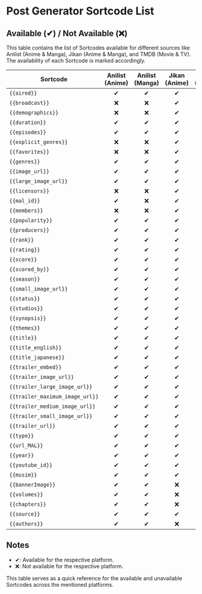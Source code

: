 # Post Generator Sortcode List

## Available (✔) / Not Available (❌)

This table contains the list of Sortcodes available for different sources like Anilist (Anime & Manga), Jikan (Anime & Manga), and TMDB (Movie & TV). The availability of each Sortcode is marked accordingly.

| Sortcode | Anilist (Anime) | Anilist (Manga) | Jikan (Anime) | Jikan (Manga) | TMDB (Movie) | TMDB (TV) |
| ------ | :------: | :------: | :------: | :------: | :------: | :------: |
| `{{aired}}` | ✔ | ✔ | ✔ | ✔ | ❌ | ❌ |
| `{{broadcast}}` | ❌ | ❌ | ✔ | ❌ | ❌ | ❌ |
| `{{demographics}}` | ❌ | ❌ | ✔ | ✔ | ❌ | ❌ |
| `{{duration}}` | ✔ | ✔ | ✔ | ❌ | ❌ | ❌ |
| `{{episodes}}` | ✔ | ✔ | ✔ | ❌ | ❌ | ❌ |
| `{{explicit_genres}}` | ❌ | ❌ | ✔ | ❌ | ❌ | ❌ |
| `{{favorites}}` | ❌ | ❌ | ✔ | ✔ | ❌ | ❌ |
| `{{genres}}` | ✔ | ✔ | ✔ | ✔ | ❌ | ❌ |
| `{{image_url}}` | ✔ | ✔ | ✔ | ✔ | ❌ | ❌ |
| `{{large_image_url}}` | ✔ | ✔ | ✔ | ✔ | ❌ | ❌ |
| `{{licensors}}` | ❌ | ❌ | ✔ | ❌ | ❌ | ❌ |
| `{{mal_id}}` | ✔ | ❌ | ✔ | ✔ | ❌ | ❌ |
| `{{members}}` | ❌ | ❌ | ✔ | ✔ | ❌ | ❌ |
| `{{popularity}}` | ✔ | ✔ | ✔ | ❌ | ❌ | ❌ |
| `{{producers}}` | ✔ | ✔ | ✔ | ❌ | ❌ | ❌ |
| `{{rank}}` | ✔ | ✔ | ✔ | ✔ | ❌ | ❌ |
| `{{rating}}` | ✔ | ✔ | ✔ | ❌ | ❌ | ❌ |
| `{{score}}` | ✔ | ✔ | ✔ | ✔ | ❌ | ❌ |
| `{{scored_by}}` | ✔ | ✔ | ✔ | ✔ | ❌ | ❌ |
| `{{season}}` | ✔ | ✔ | ✔ | ❌ | ❌ | ❌ |
| `{{small_image_url}}` | ✔ | ✔ | ✔ | ✔ | ❌ | ❌ |
| `{{status}}` | ✔ | ✔ | ✔ | ✔ | ❌ | ❌ |
| `{{studios}}` | ✔ | ✔ | ✔ | ❌ | ❌ | ❌ |
| `{{synopsis}}` | ✔ | ✔ | ✔ | ✔ | ❌ | ❌ |
| `{{themes}}` | ✔ | ✔ | ✔ | ✔ | ❌ | ❌ |
| `{{title}}` | ✔ | ✔ | ✔ | ✔ | ❌ | ❌ |
| `{{title_english}}` | ✔ | ✔ | ✔ | ✔ | ❌ | ❌ |
| `{{title_japanese}}` | ✔ | ✔ | ✔ | ✔ | ❌ | ❌ |
| `{{trailer_embed}}` | ✔ | ✔ | ✔ | ❌ | ❌ | ❌ |
| `{{trailer_image_url}}` | ✔ | ✔ | ✔ | ❌ | ❌ | ❌ |
| `{{trailer_large_image_url}}` | ✔ | ✔ | ✔ | ❌ | ❌ | ❌ |
| `{{trailer_maximum_image_url}}` | ✔ | ✔ | ✔ | ❌ | ❌ | ❌ |
| `{{trailer_medium_image_url}}` | ✔ | ✔ | ✔ | ❌ | ❌ | ❌ |
| `{{trailer_small_image_url}}` | ✔ | ✔ | ✔ | ❌ | ❌ | ❌ |
| `{{trailer_url}}` | ✔ | ✔ | ✔ | ❌ | ❌ | ❌ |
| `{{type}}` | ✔ | ✔ | ✔ | ✔ | ❌ | ❌ |
| `{{url_MAL}}` | ✔ | ✔ | ✔ | ✔ | ❌ | ❌ |
| `{{year}}` | ✔ | ✔ | ✔ | ✔ | ❌ | ❌ |
| `{{youtube_id}}` | ✔ | ✔ | ✔ | ❌ | ❌ | ❌ |
| `{{musim}}` | ✔ | ✔ | ✔ | ❌ | ❌ | ❌ |
| `{{bannerImage}}` | ✔ | ✔ | ❌ | ❌ | ❌ | ❌ |
| `{{volumes}}` | ✔ | ✔ | ❌ | ✔ | ❌ | ❌ |
| `{{chapters}}` | ✔ | ✔ | ❌ | ✔ | ❌ | ❌ |
| `{{source}}` | ✔ | ✔ | ✔ | ❌ | ❌ | ❌ |
| `{{authors}}` | ✔ | ✔ | ❌ | ✔ | ❌ | ❌ |

## Notes

- ✔: Available for the respective platform.
- ❌: Not available for the respective platform.

This table serves as a quick reference for the available and unavailable Sortcodes across the mentioned platforms.
